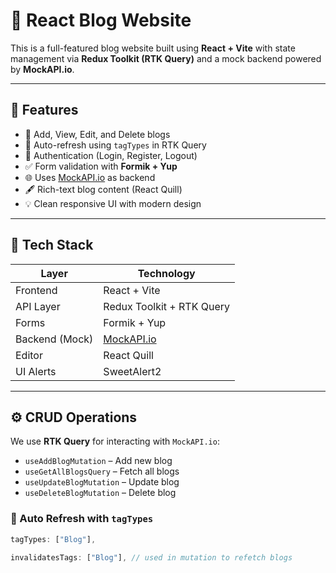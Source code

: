 # 🚀 React Blog Website

This is a full-featured blog website built using **React + Vite** with state management via **Redux Toolkit (RTK Query)** and a mock backend powered by **MockAPI.io**.

---

## 🌟 Features

- 📝 Add, View, Edit, and Delete blogs
- 🔄 Auto-refresh using `tagTypes` in RTK Query
- 🔐 Authentication (Login, Register, Logout)
- ✅ Form validation with **Formik + Yup**
- 🌐 Uses [MockAPI.io](https://mockapi.io) as backend
- 🖋️ Rich-text blog content (React Quill)
- 💡 Clean responsive UI with modern design

---

## 🔧 Tech Stack

| Layer          | Technology                |
| -------------- | ------------------------- |
| Frontend       | React + Vite              |
| API Layer      | Redux Toolkit + RTK Query |
| Forms          | Formik + Yup              |
| Backend (Mock) | [MockAPI.io](https://mockapi.io) |
| Editor         | React Quill               |
| UI Alerts      | SweetAlert2               |

---

## ⚙️ CRUD Operations

We use **RTK Query** for interacting with `MockAPI.io`:

- `useAddBlogMutation` – Add new blog
- `useGetAllBlogsQuery` – Fetch all blogs
- `useUpdateBlogMutation` – Update blog
- `useDeleteBlogMutation` – Delete blog

### 🔄 Auto Refresh with `tagTypes`

```js
tagTypes: ["Blog"],

invalidatesTags: ["Blog"], // used in mutation to refetch blogs
